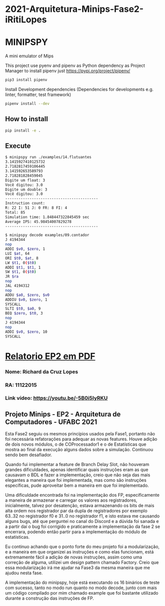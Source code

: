 # 2021-Arquitetura-Minips-Fase2-iRitiLopes

# MINIPSPY
A mini emulator of Mips

This project use pyenv and pipenv as Python dependency as Project Manager
to install pipenv just
https://pypi.org/project/pipenv/

```bash
pip3 install pipenv
```

Install Development dependencies (Dependencies for developments e.g. linter, formatter, test framework)

```bash
pipenv install --dev
```

## How to install

```bash
pip install -e .
```

## Execute

```bash
$ minipspy run ./examples/14.flutuantes
3.1415927410125732
2.7182817459106445
3.141592653589793
2.718281828459045
Digite um float: 3
Você digitou: 3.0
Digite um double: 3
Você digitou: 3.0
------------------------------------------
Instruction count:
R: 22 I: 51 J: 0 FR: 8 FI: 4 
Total: 85
Simulation time: 1.848447322845459 sec
Average IPS: 45.98454007829278
------------------------------------------
```

```bash
$ minipspy decode examples/09.contador
J 4194344
nop
ADDI $v0, $zero, 1
LUI $at, 64
ORI $t0, $at, 8
LW $t1, 0($t0)
ADDI $t1, $t1, 1
SW $t1, 0($t0)
JR $ra
nop
JAL 4194312
nop
ADDU $a0, $zero, $v0
ADDIU $v0, $zero, 1
SYSCALL
SLTI $t0, $a0, 9
BEQ $zero, $t0, 3
nop
J 4194344
nop
ADDI $v0, $zero, 10
SYSCALL
```


# [Relatorio EP2 em PDF](Relatorio-EP2.pdf)


### Nome: Richard da Cruz Lopes
### RA: 11122015
### Link vídeo: https://youtu.be/-5B0i5IyRKU


## Projeto Minips - EP2 - Arquitetura de Computadores - UFABC 2021

Esta Fase2 seguiu os mesmos princípios usados pela Fase1, portanto não foi necessária refatorações para adequar as novas features. Houve adição de dois novos módulos, o de COProcessador1 e o de Estatísticas que mostra ao final da execução alguns dados sobre a simulação. Continuou sendo bem desafiador.

Quando fui implementar a feature de Branch Delay Slot, não houveram grandes dificuldades, apenas identificar quais instruções eram as que causavam o BDL e fazer a implementação, creio que não seja das mais elegantes a maneira que foi implementada, mas como são instruções específicas, pude aproveitar bem a maneira em que foi implementado.

Uma dificuldade encontrada foi na implementação dos FP, especificamente a maneira de armazenar e carregar os valores aos registradores, inicialmente, talvez por desatenção, estava armazenando os bits de mais alta ordem nos registrador par da dupla de registradores por exemplo 63..32 no registrador f0 e 31..0 no registrador f1, e isto estava me causando alguns bugs, até que perguntei no canal do Discord e a dúvida foi sanada e a partir daí o bug foi corrigido e praticamente a implementação da fase 2 se encerrara, podendo então partir para a implementação do módulo de estatísticas.

Eu continuo achando que o ponto forte do meu projeto foi a modularização, e a maneira em que organizei as instruções e como elas funcionam, está extremamente fácil a adição de novas instruções, assim como uma correção de alguma, utilizei um design pattern chamado Factory. Creio que essa modularização irá me ajudar na Fase3 da mesma maneira que me ajudou nesta fase.

A implementação do minipspy, hoje está executando os 16 binários de teste com sucesso, tanto no modo run  quanto no modo decode, junto com mais um código compilado por mim chamado example que foi bastante utilizado durante a construção das instruções de FP.

